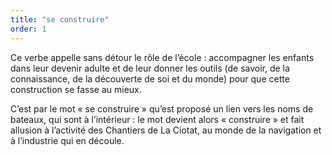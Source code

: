 ```yaml
---
title: "se construire"
order: 1
---
```


Ce verbe appelle sans détour le rôle de l’école : accompagner les enfants dans leur devenir adulte et de leur donner les outils (de savoir, de la connaissance, de la découverte de soi et du monde) pour que cette construction se fasse au mieux.

C’est par le mot «&nbsp;se construire&nbsp;» qu’est proposé un lien vers les noms de bateaux, qui sont à l’intérieur : le mot devient alors «&nbsp;construire&nbsp;» et fait allusion à l’activité des Chantiers de La Ciotat, au monde de la navigation et à l’industrie qui en découle.
